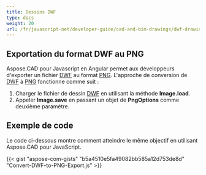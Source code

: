 ```yaml
---
title: Dessins DWF
type: docs
weight: 20
url: /fr/javascript-net/developer-guide/cad-and-bim-drawings/dwf-drawings/
---
```


## **Exportation du format DWF au PNG**

Aspose.CAD pour Javascript en Angular permet aux développeurs d'exporter un fichier [DWF](https://docs.fileformat.com/cad/dwf/) au format [PNG](https://docs.fileformat.com/image/png/).
L'approche de conversion de [DWF](https://docs.fileformat.com/cad/dwf/) à [PNG](https://docs.fileformat.com/image/png/) fonctionne comme suit :

1. Charger le fichier de dessin [DWF](https://docs.fileformat.com/cad/dwf/) en utilisant la méthode **Image.load**.
1. Appeler **Image.save** en passant un objet de **PngOptions** comme deuxième paramètre.

## Exemple de code

Le code ci-dessous montre comment atteindre le même objectif en utilisant Aspose.CAD pour JavaScript.

{{< gist "aspose-com-gists" "b5a4510e5fa49082bb585a12d753de8d" "Convert-DWF-to-PNG-Export.js" >}}
